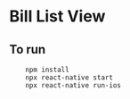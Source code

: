 # Bill List View

## To run

```
    npm install
    npx react-native start
    npx react-native run-ios
```

